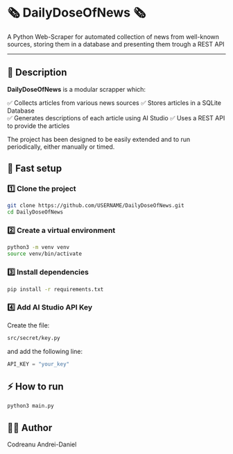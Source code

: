 # 🗞️ DailyDoseOfNews 🗞️

A Python Web-Scraper for automated collection of news from well-known sources, storing them in a database and presenting them trough a REST API

---

## 📜 Description

**DailyDoseOfNews** is a modular scrapper which:

✅ Collects articles from various news sources 
✅ Stores articles in a SQLite Database  
✅ Generates descriptions of each article using AI Studio
✅ Uses a REST API to provide the articles

The project has been designed to be easily extended and to run periodically, either manually or timed.

## 🏁 Fast setup
### 1️⃣ Clone the project

```bash
git clone https://github.com/USERNAME/DailyDoseOfNews.git
cd DailyDoseOfNews
```

### 2️⃣ Create a virtual environment
```bash
python3 -m venv venv
source venv/bin/activate
```

### 3️⃣ Install dependencies
```bash
pip install -r requirements.txt
```

### 4️⃣ Add AI Studio API Key
Create the file:
```bash
src/secret/key.py
```
and add the following line:
```python
API_KEY = "your_key"
```

## ⚡️ How to run
```bash
python3 main.py
```

## 👨‍💻 Author
Codreanu Andrei-Daniel